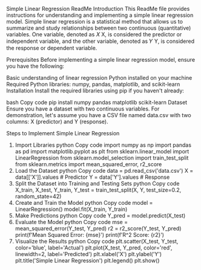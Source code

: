 
Simple Linear Regression ReadMe
Introduction
This ReadMe file provides instructions for understanding and implementing a simple linear regression model. Simple linear regression is a statistical method that allows us to summarize and study relationships between two continuous (quantitative) variables. One variable, denoted as 
𝑋
X, is considered the predictor or independent variable, and the other variable, denoted as 
𝑌
Y, is considered the response or dependent variable.

Prerequisites
Before implementing a simple linear regression model, ensure you have the following:

Basic understanding of linear regression
Python installed on your machine
Required Python libraries: numpy, pandas, matplotlib, and scikit-learn
Installation
Install the required libraries using pip if you haven't already:

bash
Copy code
pip install numpy pandas matplotlib scikit-learn
Dataset
Ensure you have a dataset with two continuous variables. For demonstration, let's assume you have a CSV file named data.csv with two columns: X (predictor) and Y (response).

Steps to Implement Simple Linear Regression
1. Import Libraries
python
Copy code
import numpy as np
import pandas as pd
import matplotlib.pyplot as plt
from sklearn.linear_model import LinearRegression
from sklearn.model_selection import train_test_split
from sklearn.metrics import mean_squared_error, r2_score
2. Load the Dataset
python
Copy code
data = pd.read_csv('data.csv')
X = data[['X']].values  # Predictor
Y = data['Y'].values    # Response
3. Split the Dataset into Training and Testing Sets
python
Copy code
X_train, X_test, Y_train, Y_test = train_test_split(X, Y, test_size=0.2, random_state=42)
4. Create and Train the Model
python
Copy code
model = LinearRegression()
model.fit(X_train, Y_train)
5. Make Predictions
python
Copy code
Y_pred = model.predict(X_test)
6. Evaluate the Model
python
Copy code
mse = mean_squared_error(Y_test, Y_pred)
r2 = r2_score(Y_test, Y_pred)
print(f'Mean Squared Error: {mse}')
print(f'R^2 Score: {r2}')
7. Visualize the Results
python
Copy code
plt.scatter(X_test, Y_test, color='blue', label='Actual')
plt.plot(X_test, Y_pred, color='red', linewidth=2, label='Predicted')
plt.xlabel('X')
plt.ylabel('Y')
plt.title('Simple Linear Regression')
plt.legend()
plt.show()
